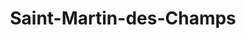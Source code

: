 ---
title: Saint-Martin-des-Champs
url: /saint-martin-des-champs/
latitude: 48.573
longitude: -3.851
---